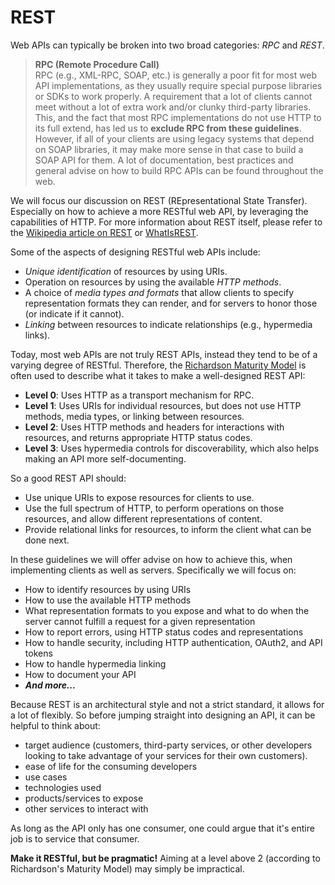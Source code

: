 # REST

Web APIs can typically be broken into two broad categories: *RPC* and *REST*.

> **RPC (Remote Procedure Call)**<br/>
> RPC (e.g., XML-RPC, SOAP, etc.) is generally a poor fit for most web API implementations, as they usually require special purpose libraries or SDKs to work properly. A requirement that a lot of clients cannot meet without a lot of extra work and/or clunky third-party libraries. This, and the fact that most RPC implementations do not use HTTP to its full extend, has led us to **exclude RPC from these guidelines**. However, if all of your clients are using legacy systems that depend on SOAP libraries, it may make more sense in that case to build a SOAP API for them. A lot of documentation, best practices and general advise on how to build RPC APIs can be found throughout the web.

We will focus our discussion on REST (REpresentational State Transfer). Especially on how to achieve a more RESTful web API, by leveraging the capabilities of HTTP. For more information about REST itself, please refer to the [Wikipedia article on REST](http://en.wikipedia.org/wiki/Representational_state_transfer) or [WhatIsREST](<http://whatisrest.com>).

Some of the aspects of designing RESTful web APIs include:

- *Unique identification* of resources by using URIs.
- Operation on resources by using the available *HTTP methods*.
- A choice of *media types and formats* that allow clients to specify representation formats they can render, and for servers to honor those (or indicate if it cannot).
- *Linking* between resources to indicate relationships (e.g., hypermedia links).

Today, most web APIs are not truly REST APIs, instead they tend to be of a varying degree of RESTful. Therefore, the [Richardson Maturity Model](http://martinfowler.com/articles/richardsonMaturityModel.html) is often used to describe what it takes to make a well-designed REST API:

- **Level 0**: Uses HTTP as a transport mechanism for RPC.
- **Level 1**: Uses URIs for individual resources, but does not use HTTP methods, media types, or linking between resources.
- **Level 2**: Uses HTTP methods and headers for interactions with resources, and returns appropriate HTTP status codes.
- **Level 3**: Uses hypermedia controls for discoverability, which also helps making an API more self-documenting.

So a good REST API should:

- Use unique URIs to expose resources for clients to use.
- Use the full spectrum of HTTP, to perform operations on those resources, and allow different representations of content.
- Provide relational links for resources, to inform the client what can be done next.

In these guidelines we will offer advise on how to achieve this, when implementing clients as well as servers. Specifically we will focus on:

- How to identify resources by using URIs
- How to use the available HTTP methods
- What representation formats to you expose and what to do when the server cannot fulfill a request for a given representation
- How to report errors, using HTTP status codes and representations
- How to handle security, including HTTP authentication, OAuth2, and API tokens
- How to handle hypermedia linking
- How to document your API
- **_And more..._**

Because REST is an architectural style and not a strict standard, it allows for a lot of flexibly. So before jumping straight into designing an API, it can be helpful to think about:

- target audience (customers, third-party services, or other developers looking to take advantage of your services for their own customers).
- ease of life for the consuming developers
- use cases
- technologies used
- products/services to expose
- other services to interact with

As long as the API only has one consumer, one could argue that it's entire job is to service that consumer. 

**Make it RESTful, but be pragmatic!** Aiming at a level above 2 (according to Richardson's Maturity Model) may simply be impractical.